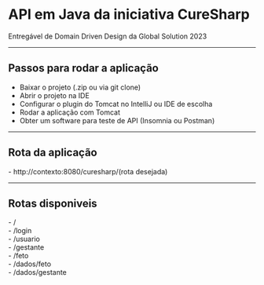 # API em Java da iniciativa CureSharp
Entregável de Domain Driven Design da Global Solution 2023

<hr>

<h2>Passos para rodar a aplicação</h2>

- Baixar o projeto (.zip ou via git clone)
- Abrir o projeto na IDE  
- Configurar o plugin do Tomcat no IntelliJ ou IDE de escolha
- Rodar a aplicação com Tomcat 
- Obter um software para teste de API (Insomnia ou Postman) 

<hr>
  <h2>Rota da aplicação</h2>
- http://contexto:8080/curesharp/(rota desejada)

<hr>

<h2>Rotas disponiveis</h2>
- /</br>
- /login</br>
- /usuario</br>
- /gestante</br>
- /feto</br>
- /dados/feto</br>
- /dados/gestante</br>
